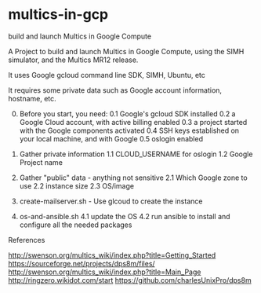 # multics-in-gcp
build and launch Multics in Google Compute

A Project to build and launch Multics in Google Compute, using the SIMH simulator, and the Multics MR12 release.

It uses Google gcloud command line SDK, SIMH, Ubuntu, etc

It requires some private data such as Google account information, hostname, etc.

0. Before you start, you need:
0.1 Google's gcloud SDK installed
0.2 a Google Cloud account, with active billing enabled
0.3 a project started with the Google components activated
0.4 SSH keys established on your local machine, and with Google
0.5 oslogin enabled



1. Gather private information
1.1 CLOUD_USERNAME for oslogin
1.2 Google Project name

2. Gather "public" data - anything not sensitive
2.1 Which Google zone to use
2.2 instance size
2.3 OS/image

3. create-mailserver.sh - Use glcoud to create the instance

4. os-and-ansible.sh
4.1 update the OS
4.2 run ansible to install and configure all the needed packages


References

http://swenson.org/multics_wiki/index.php?title=Getting_Started
https://sourceforge.net/projects/dps8m/files/
http://swenson.org/multics_wiki/index.php?title=Main_Page
http://ringzero.wikidot.com/start
https://github.com/charlesUnixPro/dps8m
